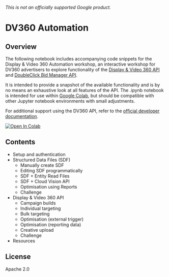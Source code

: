 *This is not an officially supported Google product.*

# DV360 Automation

## Overview

The following notebook includes accompanying code snippets for the Display & Video 360 Automation workshop, an interactive workshop for DV360 advertisers to explore functionality of the [Display & Video 360 API](https://developers.google.com/display-video/api/reference/rest) and [DoubleClick Bid Manager API](https://developers.google.com/bid-manager/v1.1). 

It is intended to provide a snapshot of the available functionality and is by no means an exhaustive look at all features of the API. The .ipynb notebook is intended for use within [Google Colab](https://colab.research.google.com/), but should be compatible with other Jupyter notebook environments with small adjustments.

For additional support using the DV360 API, refer to the [official developer documentation](https://developers.google.com/display-video/api/guides/getting-started/overview).

[![Open In Colab](https://colab.research.google.com/assets/colab-badge.svg)](https://colab.research.google.com/github/google/dv360-automation/blob/master/dv360-automation-notebook.ipynb)

## Contents

* Setup and authentication
* Structured Data Files (SDF)
  * Manually create SDF
  * Editing SDF programmatically
  * SDF + Entity Read Files
  * SDF + Cloud Vision API
  * Optimisation using Reports
  * Challenge
* Display & Video 360 API
  * Campaign builds
  * Individual targeting
  * Bulk targeting
  * Optimisation (external trigger)
  * Optimisation (reporting data)
  * Creative upload
  * Challenge
* Resources

## License

Apache 2.0